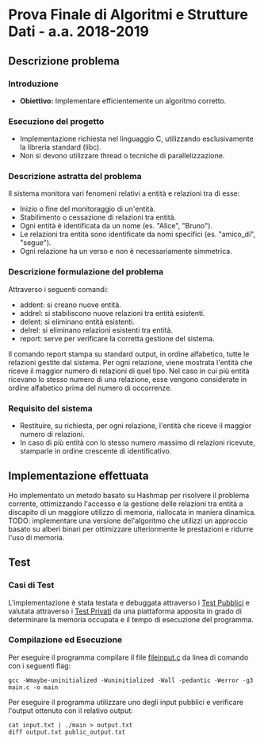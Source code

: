 # Prova Finale di Algoritmi e Strutture Dati - a.a. 2018-2019

## Descrizione problema
### Introduzione
- **Obiettivo:** Implementare efficientemente un algoritmo corretto.

### Esecuzione del progetto
- Implementazione richiesta nel linguaggio C, utilizzando esclusivamente la libreria standard (libc).
- Non si devono utilizzare thread o tecniche di parallelizzazione.

### Descrizione astratta del problema
Il sistema monitora vari fenomeni relativi a entità e relazioni tra di esse:
- Inizio o fine del monitoraggio di un'entità.
- Stabilimento o cessazione di relazioni tra entità.
- Ogni entità è identificata da un nome (es. "Alice", "Bruno").
- Le relazioni tra entità sono identificate da nomi specifici (es. "amico_di", "segue").
- Ogni relazione ha un verso e non è necessariamente simmetrica.

### Descrizione formulazione del problema
Attraverso i seguenti comandi:

  -  addent: si creano nuove entità.
  -  addrel: si stabiliscono nuove relazioni tra entità esistenti.
  -  delent: si eliminano entità esistenti.
  -  delrel: si eliminano relazioni esistenti tra entità.
  -  report: serve per verificare la corretta gestione del sistema.

Il comando report stampa su standard output, in ordine alfabetico, tutte le relazioni gestite dal sistema. Per ogni relazione, viene mostrata l'entità che riceve il maggior numero di relazioni di quel tipo. Nel caso in cui più entità ricevano lo stesso numero di una relazione, esse vengono considerate in ordine alfabetico prima del numero di occorrenze.

### Requisito del sistema
- Restituire, su richiesta, per ogni relazione, l'entità che riceve il maggior numero di relazioni.
- In caso di più entità con lo stesso numero massimo di relazioni ricevute, stamparle in ordine crescente di identificativo.

## Implementazione effettuata
Ho implementato un metodo basato su Hashmap per risolvere il problema corrente, ottimizzando l'accesso e la gestione delle relazioni tra entità a discapito di un maggiore utilizzo di memoria, riallocata in maniera dinamica.
TODO: implementare una versione del'algoritmo che utilizzi un approccio basato su alberi binari per ottimizzare ulteriormente le prestazioni e ridurre l'uso di memoria.

## Test
### Casi di Test
L'implementazione è stata testata e debuggata attraverso i [Test Pubblici](https://github.com/Megapiro/Progetto-API-2019/tree/master/Public_Tests) e valutata attraverso i [Test Privati](https://github.com/Megapiro/Progetto-API-2019/tree/master/Private_Tests) da una piattaforma apposita in grado di determinare la memoria occupata e il tempo di esecuzione del programma.

### Compilazione ed Esecuzione
Per eseguire il programma compilare il file [fileinput.c](https://github.com/gaggioaxel/Progetto-API-2019/blob/main/Source/fileinput.c) da linea di comando con i seguenti flag: 

`gcc -Wmaybe-uninitialized -Wuninitialized -Wall -pedantic -Werror -g3 main.c -o main`

Per eseguire il programma utilizzare uno degli input pubblici e verificare l'output ottenuto con il relativo output:

```
cat input.txt | ./main > output.txt
diff output.txt public_output.txt
```